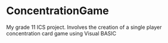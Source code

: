 # ConcentrationGame
My grade 11 ICS project. Involves the creation of a single player concentration card game using Visual BASIC
